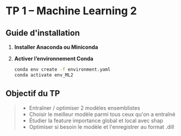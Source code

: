 # TP 1 – Machine Learning 2

## Guide d'installation  

1. **Installer Anaconda ou Miniconda**   
   
2. **Activer l’environnement Conda**  
   ```bash
   conda env create -f environment.yaml
   conda activate env_ML2
   ```

## Objectif du TP  
> - Entraîner / optimiser 2 modèles ensemblistes
> - Choisir le meilleur modèle parmi tous ceux qu'on a entraîné
> - Étudier la feature importance global et local avec shap
> - Optimiser si besoin le modèle et l'enregistrer au format .dill